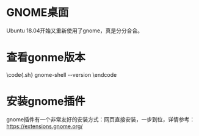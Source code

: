 # GNOME桌面

Ubuntu 18.04开始又重新使用了gnome，真是分分合合。

# 查看gonme版本

\code{.sh}
gnome-shell --version
\endcode

# 安装gnome插件

gnome插件有一个非常友好的安装方式：网页直接安装，一步到位，详情参考：https://extensions.gnome.org/